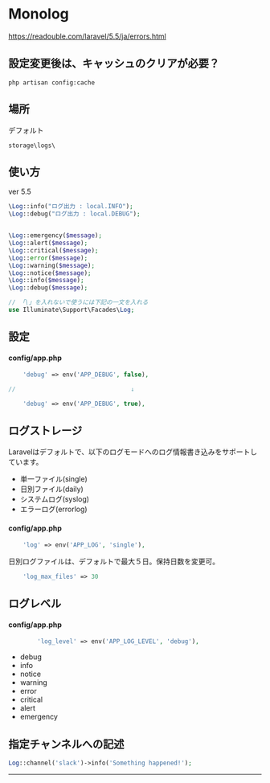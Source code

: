 # Monolog
https://readouble.com/laravel/5.5/ja/errors.html  


## 設定変更後は、キャッシュのクリアが必要？
```
php artisan config:cache
```

## 場所
デフォルト
```
storage\logs\
```

## 使い方
ver 5.5  
```php
\Log::info("ログ出力 : local.INFO");
\Log::debug("ログ出力 : local.DEBUG");


\Log::emergency($message);
\Log::alert($message);
\Log::critical($message);
\Log::error($message);
\Log::warning($message);
\Log::notice($message);
\Log::info($message);
\Log::debug($message);
```

```php
// 「\」を入れないで使うには下記の一文を入れる
use Illuminate\Support\Facades\Log;
```


## 設定

#### config/app.php
```php
    'debug' => env('APP_DEBUG', false),

//                                ↓

    'debug' => env('APP_DEBUG', true),
```


## ログストレージ
Laravelはデフォルトで、以下のログモードへのログ情報書き込みをサポートしています。

 * 単一ファイル(single)
 * 日別ファイル(daily)
 * システムログ(syslog)
 * エラーログ(errorlog)


#### config/app.php
```php
    'log' => env('APP_LOG', 'single'),
```

日別ログファイルは、デフォルトで最大５日。保持日数を変更可。
```php
    'log_max_files' => 30
```


## ログレベル

#### config/app.php
```php
        'log_level' => env('APP_LOG_LEVEL', 'debug'),
```

 * debug
 * info
 * notice
 * warning
 * error
 * critical
 * alert
 * emergency



## 指定チャンネルへの記述
```php
Log::channel('slack')->info('Something happened!');
```


_______________________________________________________________

